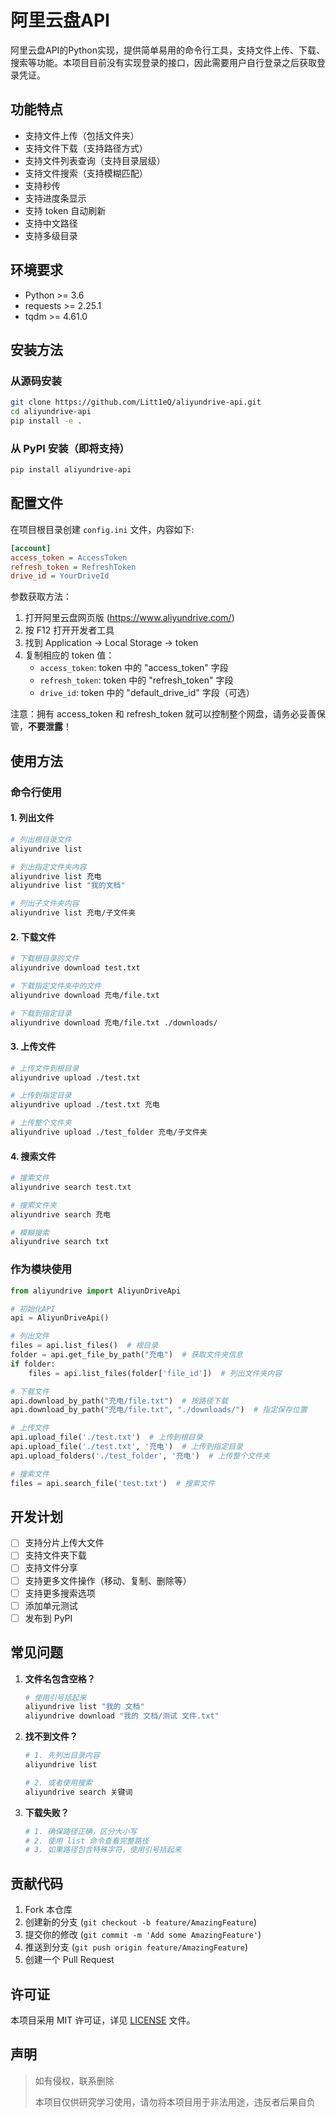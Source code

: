 # 阿里云盘API

阿里云盘API的Python实现，提供简单易用的命令行工具，支持文件上传、下载、搜索等功能。本项目目前没有实现登录的接口，因此需要用户自行登录之后获取登录凭证。

## 功能特点

- 支持文件上传（包括文件夹）
- 支持文件下载（支持路径方式）
- 支持文件列表查询（支持目录层级）
- 支持文件搜索（支持模糊匹配）
- 支持秒传
- 支持进度条显示
- 支持 token 自动刷新
- 支持中文路径
- 支持多级目录

## 环境要求

- Python >= 3.6
- requests >= 2.25.1
- tqdm >= 4.61.0

## 安装方法

### 从源码安装

```bash
git clone https://github.com/Litt1eQ/aliyundrive-api.git
cd aliyundrive-api
pip install -e .
```

### 从 PyPI 安装（即将支持）

```bash
pip install aliyundrive-api
```

## 配置文件

在项目根目录创建 `config.ini` 文件，内容如下:

```ini
[account]
access_token = AccessToken
refresh_token = RefreshToken
drive_id = YourDriveId
```

参数获取方法：

1. 打开阿里云盘网页版 (https://www.aliyundrive.com/)
2. 按 F12 打开开发者工具
3. 找到 Application -> Local Storage -> token
4. 复制相应的 token 值：
   - `access_token`: token 中的 "access_token" 字段
   - `refresh_token`: token 中的 "refresh_token" 字段
   - `drive_id`: token 中的 "default_drive_id" 字段（可选）

注意：拥有 access_token 和 refresh_token 就可以控制整个网盘，请务必妥善保管，**不要泄露**！

## 使用方法

### 命令行使用

#### 1. 列出文件

```bash
# 列出根目录文件
aliyundrive list

# 列出指定文件夹内容
aliyundrive list 充电
aliyundrive list "我的文档"

# 列出子文件夹内容
aliyundrive list 充电/子文件夹
```

#### 2. 下载文件

```bash
# 下载根目录的文件
aliyundrive download test.txt

# 下载指定文件夹中的文件
aliyundrive download 充电/file.txt

# 下载到指定目录
aliyundrive download 充电/file.txt ./downloads/
```

#### 3. 上传文件

```bash
# 上传文件到根目录
aliyundrive upload ./test.txt

# 上传到指定目录
aliyundrive upload ./test.txt 充电

# 上传整个文件夹
aliyundrive upload ./test_folder 充电/子文件夹
```

#### 4. 搜索文件

```bash
# 搜索文件
aliyundrive search test.txt

# 搜索文件夹
aliyundrive search 充电

# 模糊搜索
aliyundrive search txt
```

### 作为模块使用

```python
from aliyundrive import AliyunDriveApi

# 初始化API
api = AliyunDriveApi()

# 列出文件
files = api.list_files()  # 根目录
folder = api.get_file_by_path("充电")  # 获取文件夹信息
if folder:
    files = api.list_files(folder['file_id'])  # 列出文件夹内容

# 下载文件
api.download_by_path("充电/file.txt")  # 按路径下载
api.download_by_path("充电/file.txt", "./downloads/")  # 指定保存位置

# 上传文件
api.upload_file('./test.txt')  # 上传到根目录
api.upload_file('./test.txt', '充电')  # 上传到指定目录
api.upload_folders('./test_folder', '充电')  # 上传整个文件夹

# 搜索文件
files = api.search_file('test.txt')  # 搜索文件
```

## 开发计划

- [ ] 支持分片上传大文件
- [ ] 支持文件夹下载
- [ ] 支持文件分享
- [ ] 支持更多文件操作（移动、复制、删除等）
- [ ] 支持更多搜索选项
- [ ] 添加单元测试
- [ ] 发布到 PyPI

## 常见问题

1. **文件名包含空格？**
   ```bash
   # 使用引号括起来
   aliyundrive list "我的 文档"
   aliyundrive download "我的 文档/测试 文件.txt"
   ```

2. **找不到文件？**
   ```bash
   # 1. 先列出目录内容
   aliyundrive list
   
   # 2. 或者使用搜索
   aliyundrive search 关键词
   ```

3. **下载失败？**
   ```bash
   # 1. 确保路径正确，区分大小写
   # 2. 使用 list 命令查看完整路径
   # 3. 如果路径包含特殊字符，使用引号括起来
   ```

## 贡献代码

1. Fork 本仓库
2. 创建新的分支 (`git checkout -b feature/AmazingFeature`)
3. 提交你的修改 (`git commit -m 'Add some AmazingFeature'`)
4. 推送到分支 (`git push origin feature/AmazingFeature`)
5. 创建一个 Pull Request

## 许可证

本项目采用 MIT 许可证，详见 [LICENSE](LICENSE) 文件。

## 声明

> 如有侵权，联系删除
>
> 本项目仅供研究学习使用，请勿将本项目用于非法用途，违反者后果自负

